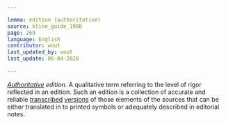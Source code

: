 ```yaml
---

lemma: edition (authoritative)
source: kline_guide_1998
page: 269
language: English
contributor: wout
last_updated_by: wout
last_update: 06-04-2020

---
```


_[Authoritative](authoritative.html) edition._ A qualitative term referring to the level of rigor reflected in an edition. Such an edition is a collection of accurate and reliable [transcribed](transcription.html) [versions](version.html) of those elements of the sources that can be either translated in to printed symbols or adequately described in editorial notes.
